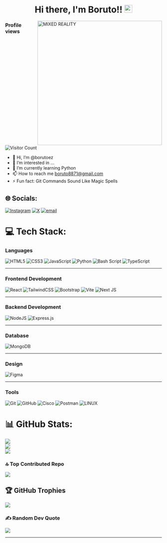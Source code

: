 <h1 align="center">Hi there, I'm Boruto!! <img src="https://emojis.slackmojis.com/emojis/images/1536351075/4594/blob-wave.gif" width="25"/></h1>


<img align="right" alt="MIXED REALITY" width="400" src="https://media.giphy.com/media/M9gbBd9nbDrOTu1Mqx/giphy.gif">


### Profile views 
![Visitor Count](https://profile-counter.glitch.me/borutoez/count.svg)


- 👋 Hi, I’m @borutoez
- 👀 I’m interested in ...
- 🌱 I’m currently learning Python
- 📫 How to reach me boruto8871@gmail.com
- ⚡ Fun fact: Git Commands Sound Like Magic Spells 



## 🌐 Socials:
[![Instagram](https://img.shields.io/badge/Instagram-%23E4405F.svg?logo=Instagram&logoColor=white)](https://instagram.com/hl__boruto)
[![X](https://img.shields.io/badge/X-black.svg?logo=X&logoColor=white)](https://x.com/@boruto8231)
[![email](https://img.shields.io/badge/Email-D14836?logo=gmail&logoColor=white)](mailto:boruto8871@gmail.com) 


# 💻 Tech Stack:
### Languages
![HTML5](https://img.shields.io/badge/html5-%23E34F26.svg?style=for-the-badge&logo=html5&logoColor=white) 
![CSS3](https://img.shields.io/badge/css3-%231572B6.svg?style=for-the-badge&logo=css3&logoColor=white)
![JavaScript](https://img.shields.io/badge/javascript-%23323330.svg?style=for-the-badge&logo=javascript&logoColor=%23F7DF1E)
![Python](https://img.shields.io/badge/python-3670A0?style=for-the-badge&logo=python&logoColor=ffdd54)
![Bash Script](https://img.shields.io/badge/bash_script-%23121011.svg?style=for-the-badge&logo=gnu-bash&logoColor=white)
![TypeScript](https://img.shields.io/badge/typescript-%23007ACC.svg?style=for-the-badge&logo=typescript&logoColor=white) 

---

### Frontend Development
![React](https://img.shields.io/badge/react-%2320232a.svg?style=for-the-badge&logo=react&logoColor=%2361DAFB)
 ![TailwindCSS](https://img.shields.io/badge/tailwindcss-%2338B2AC.svg?style=for-the-badge&logo=tailwind-css&logoColor=white)
![Bootstrap](https://img.shields.io/badge/bootstrap-%238511FA.svg?style=for-the-badge&logo=bootstrap&logoColor=white)
![Vite](https://img.shields.io/badge/vite-%23646CFF.svg?style=for-the-badge&logo=vite&logoColor=white) 
![Next JS](https://img.shields.io/badge/Next-black?style=for-the-badge&logo=next.js&logoColor=white)

---

### Backend Development
![NodeJS](https://img.shields.io/badge/node.js-6DA55F?style=for-the-badge&logo=node.js&logoColor=white)
![Express.js](https://img.shields.io/badge/express.js-%23404d59.svg?style=for-the-badge&logo=express&logoColor=%2361DAFB)

---

### Database
![MongoDB](https://img.shields.io/badge/MongoDB-%234ea94b.svg?style=for-the-badge&logo=mongodb&logoColor=white)

---

### Design
![Figma](https://img.shields.io/badge/figma-%23F24E1E.svg?style=for-the-badge&logo=figma&logoColor=white)

---

### Tools
![Git](https://img.shields.io/badge/git-%23F05033.svg?style=for-the-badge&logo=git&logoColor=white)
![GitHub](https://img.shields.io/badge/github-%23121011.svg?style=for-the-badge&logo=github&logoColor=white)
![Cisco](https://img.shields.io/badge/cisco-%23049fd9.svg?style=for-the-badge&logo=cisco&logoColor=black)
![Postman](https://img.shields.io/badge/Postman-FF6C37?style=for-the-badge&logo=postman&logoColor=white)
![LINUX](https://img.shields.io/badge/Linux-FCC624?style=for-the-badge&logo=linux&logoColor=black)

# 📊 GitHub Stats:
![](https://github-readme-stats.vercel.app/api?username=borutoez&theme=dark&hide_border=false&include_all_commits=false&count_private=false)<br/>
![](https://nirzak-streak-stats.vercel.app/?user=borutoez&theme=dark&hide_border=false)<br/>
![](https://github-readme-stats.vercel.app/api/top-langs/?username=borutoez&theme=dark&hide_border=false&include_all_commits=false&count_private=false&layout=compact)

<!-- Proudly created with GPRM ( https://gprm.itsvg.in ) -->

### 🔝 Top Contributed Repo
![](https://github-contributor-stats.vercel.app/api?username=borutoez&limit=5&theme=dark&combine_all_yearly_contributions=true)

## 🏆 GitHub Trophies
![](https://github-profile-trophy.vercel.app/?username=borutoez&theme=radical&no-frame=false&no-bg=false&margin-w=4)


### ✍️ Random Dev Quote
![](https://quotes-github-readme.vercel.app/api?type=horizontal&theme=radical)

---

